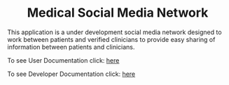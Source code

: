 <center> <h1>Medical Social Media Network</h1> </center>


This application is a under development social media network designed to work between patients and verified clinicians to provide easy sharing of information between patients and clinicians.

To see User Documentation click: [here](userDocs.md)

To see Developer Documentation click: [here](devDocs.md)

